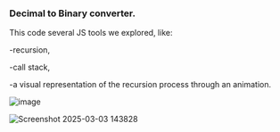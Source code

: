 <h3>Decimal to Binary converter.</h3>
<p>This code several JS tools we explored, like:</p>
<p>-recursion,</p>
<p>-call stack,</p>
<p>-a visual representation of the recursion process through an animation.</p>

![image](https://github.com/user-attachments/assets/0d238f16-9292-49ae-81ce-f9df260e7428)

![Screenshot 2025-03-03 143828](https://github.com/user-attachments/assets/a592b372-c7c5-4a92-874d-1b41043a6bf4)
